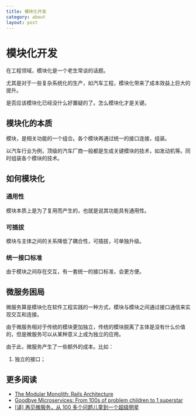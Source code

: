 ```yaml
---
title: 模块化开发
category: about
layout: post
---
```


# 模块化开发

在工程领域，模块化是一个老生常谈的话题。

尤其是对于一些复杂系统化的生产，如汽车工程，模块化带来了成本效益上巨大的提升。

是否应该模块化已经没什么好置疑的了。怎么模块化才是关键。

## 模块化的本质

模块，是相关功能的一个组合。各个模块再通过统一的接口连接，组装。

以汽车行业为例，顶级的汽车厂商一般都是生成关键模块的技术，如发动机等。同时组装各个模块的技术。

## 如何模块化

### 通用性
模块本质上是为了复用而产生的，也就是说其功能具有通用性。

### 可插拔
模块与主体之间的关系降低了耦合性，可插拔，可单独升级。

### 统一接口标准
由于模块之间存在交互，有一套统一的接口标准，会更方便。

## 微服务困局

微服务算是模块化在软件工程实践的一种方式，模块与模块之间通过接口通信来实现交互和连接。

由于微服务相对于传统的模块更加独立，传统的模块脱离了主体是没有什么价值的，但是微服务可以从某种意义上成为独立的应用。

由于此，微服务产生了一些额外的成本。比如：

1. 独立的接口；


## 更多阅读
* [The Modular Monolith: Rails Architecture](https://medium.com/@dan_manges/the-modular-monolith-rails-architecture-fb1023826fc4)
* [Goodbye Microservices: From 100s of problem children to 1 superstar](https://segment.com/blog/goodbye-microservices)
* [[译] 再见微服务，从 100 多个问题儿童到一个超级明星](https://ruby-china.org/topics/37189)